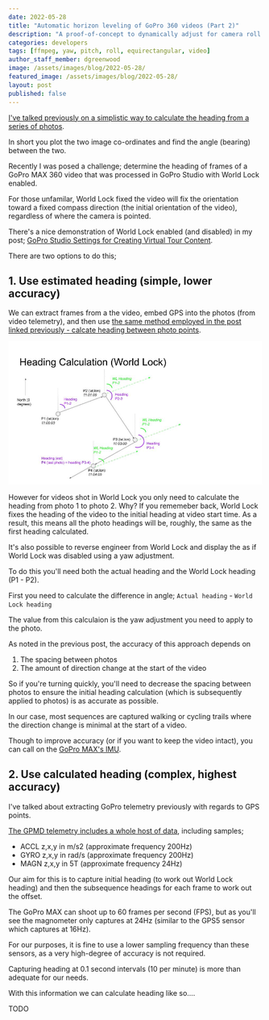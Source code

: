 ```yaml
---
date: 2022-05-28
title: "Automatic horizon leveling of GoPro 360 videos (Part 2)"
description: "A proof-of-concept to dynamically adjust for camera roll in equirectangular videos."
categories: developers
tags: [ffmpeg, yaw, pitch, roll, equirectangular, video]
author_staff_member: dgreenwood
image: /assets/images/blog/2022-05-28/
featured_image: /assets/images/blog/2022-05-28/
layout: post
published: false
---
```



[I've talked previously on a simplistic way to calculate the heading from a series of photos](/blog/2020/what-direction-are-you-facing).

In short you plot the two image co-ordinates and find the angle (bearing) between the two.

Recently I was posed a challenge; determine the heading of frames of a GoPro MAX 360 video that was processed in GoPro Studio with World Lock enabled.

For those unfamilar, World Lock fixed the video will fix the orientation toward a fixed compass direction (the initial orientation of the video), regardless of where the camera is pointed.

There's a nice demonstration of World Lock enabled (and disabled) in my post; [GoPro Studio Settings for Creating Virtual Tour Content](/blog/2021/using-gopro-studio-process-360-files).

There are two options to do this;

## 1. Use estimated heading (simple, lower accuracy)

We can extract frames from a the video, embed GPS into the photos (from video telemetry), and then use [the same method employed in the post linked previously - calcate heading between photo points](/blog/2021/using-gopro-studio-process-360-files).

<img class="img-fluid" src="/assets/images/blog/2022-05-28/gopro-world-lock-heading-calculation.jpg" alt="GoPro World Lock heading adjustment" title="GoPro World Lock heading adjustment" />

However for videos shot in World Lock you only need to calculate the heading from photo 1 to photo 2. Why? If you rememeber back, World Lock fixes the heading of the video to the initial heading at video start time. As a result, this means all the photo headings will be, roughly, the same as the first heading calculated.

It's also possible to reverse engineer from World Lock and display the as if World Lock was disabled using a yaw adjustment.

To do this you'll need both the actual heading and the World Lock heading (P1 - P2).

First you need to calculate the difference in angle; `Actual heading` - `World Lock heading`

The value from this calculaion is the yaw adjustment you need to apply to the photo.

As noted in the previous post, the accuracy of this approach depends on

1. The spacing between photos
2. The amount of direction change at the start of the video

So if you're turning quickly, you'll need to decrease the spacing between photos to ensure the initial heading calculation (which is subsequently applied to photos) is as accurate as possible.

In our case, most sequences are captured walking or cycling trails where the direction change is minimal at the start of a video.

Though to improve accuracy (or if you want to keep the video intact), you can call on the [GoPro MAX's IMU](/blog/2020/360-camera-sensors-imu-accelerometer-gyroscope-magnetometer).

## 2. Use calculated heading (complex, highest accuracy)

I've talked about extracting GoPro telemetry previously with regards to GPS points.

[The GPMD telemetry includes a whole host of data](/blog/2022/evolution-of-gopro-camera-sensors-gpmf), including samples;

* ACCL z,x,y in m/s2 (approximate frequency 200Hz)
* GYRO z,x,y in rad/s (approximate frequency 200Hz)
* MAGN z,x,y in 5T (approximate frequency 24Hz)

Our aim for this is to capture initial heading (to work out World Lock heading) and then the subsequence headings for each frame to work out the offset.

The GoPro MAX can shoot up to 60 frames per second (FPS), but as you'll see the magnometer only captures at 24Hz (similar to the GPS5 sensor which captures at 16Hz).

For our purposes, it is fine to use a lower sampling frequency than these sensors, as a very high-degree of accuracy is not required.

Capturing heading at 0.1 second intervals (10 per minute) is more than adequate for our needs.

With this information we can calculate heading like so....

TODO







